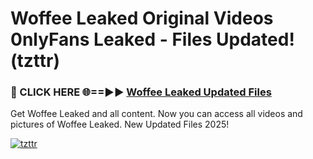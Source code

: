 # Woffee Leaked Original Videos 0nlyFans Leaked - Files Updated! (tzttr)

<h3>🔴 CLICK HERE 🌐==►► <a href="https://tinyurl.com/2m67pmp6" rel="nofollow">Woffee Leaked Updated Files</a></h3>

Get Woffee Leaked and all content. Now you can access all videos and pictures of Woffee Leaked. New Updated Files 2025!

[![tzttr](https://i.imgur.com/H4QAA4z.gif)](https://tinyurl.com/2m67pmp6)
